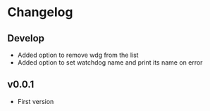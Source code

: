 # Changelog

## Develop

- Added option to remove wdg from the list
- Added option to set watchdog name and print its name on error

## v0.0.1

- First version

